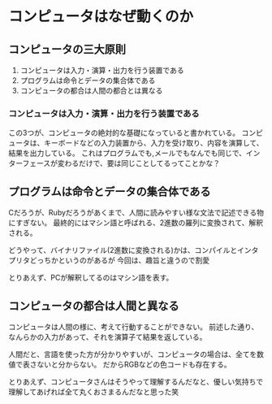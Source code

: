 # コンピュータはなぜ動くのか

## コンピュータの三大原則

1. コンピュータは入力・演算・出力を行う装置である
2. プログラムは命令とデータの集合体である
3. コンピュータの都合は人間の都合とは異なる

###  コンピュータは入力・演算・出力を行う装置である
この3つが、コンピュータの絶対的な基礎になっていると書かれている。
コンピュータは、キーボードなどの入力装置から、入力を受け取り、内容を演算して、結果を出力している。
これはプログラムでも,メールでもなんでも同じで、インターフェースが変わるだけで、要は同じことしてるってことかな？


## プログラムは命令とデータの集合体である
Cだろうが、Rubyだろうがあくまで、人間に読みやすい様な文法で記述できる物にすぎない。
最終的にはマシン語と呼ばれる、2進数の羅列に変換されて、解釈される。

どうやって、バイナリファイル(2進数に変換される)かは、コンパイルとインタプリタどっちかというのがあるが
今回は、趣旨と違うので割愛

とりあえず、PCが解釈してるのはマシン語を表す。

## コンピュータの都合は人間と異なる

 コンピュータは人間の様に、考えて行動することができない。
 前述した通り、なんらかの入力があって、それを演算子て結果を返している。

 人間だと、言語を使った方が分かりやすいが、コンピュータの場合は、全てを数値で表さないと分からない。
 だからRGBなどの色コードも存在する。

 とりあえず、コンピュータさんはそうやって理解するんだなと、優しい気持ちで理解してあげれば全て丸くおさまるんだなと思った笑
